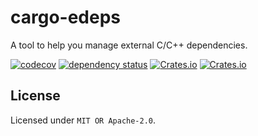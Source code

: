# cargo-edeps

A tool to help you manage external C/C++ dependencies.

[![codecov](https://codecov.io/gh/qryxip/cargo-edeps/branch/main/graph/badge.svg)](https://codecov.io/gh/qryxip/cargo-edeps/branch/main)
[![dependency status](https://deps.rs/repo/github/qryxip/cargo-edeps/status.svg)](https://deps.rs/repo/github/qryxip/cargo-edeps)
[![Crates.io](https://img.shields.io/crates/v/cargo-edeps.svg)](https://crates.io/crates/cargo-edeps)
[![Crates.io](https://img.shields.io/crates/l/cargo-edeps.svg)](https://crates.io/crates/cargo-edeps)

## License

Licensed under `MIT OR Apache-2.0`.
